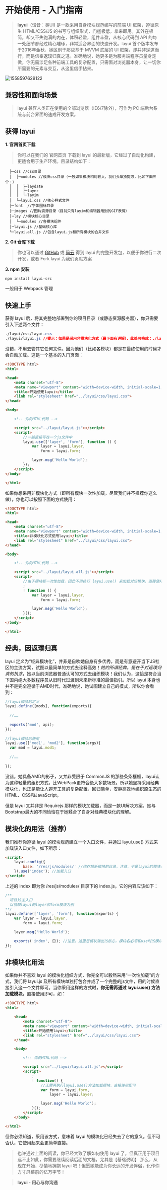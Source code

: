 # 开始使用 - 入门指南

> **layui**（谐音：类UI) 是一款采用自身模块规范编写的前端 UI 框架，遵循原生 HTML/CSS/JS 的书写与组织形式，门槛极低，拿来即用。其外在极简，却又不失饱满的内在，体积轻盈，组件丰盈，从核心代码到 API 的每一处细节都经过精心雕琢，非常适合界面的快速开发。layui 首个版本发布于2016年金秋，她区别于那些基于 MVVM 底层的 UI 框架，却并非逆道而行，而是信奉返璞归真之道。准确地说，她更多是为服务端程序员量身定做，你无需涉足各种前端工具的复杂配置，只需面对浏览器本身，让一切你所需要的元素与交互，从这里信手拈来。

![1558597629122](assets/1558597629122.png)

## 兼容性和面向场景

> layui 兼容人类正在使用的全部浏览器（IE6/7除外），可作为 PC 端后台系统与前台界面的速成开发方案。

## 获得 layui

**1. 官网首页下载**

> 你可以在我们的 官网首页 下载到 layui 的最新版，它经过了自动化构建，更适合用于生产环境。目录结构如下：

```text
  ├─css //css目录
  │  │─modules //模块css目录（一般如果模块相对较大，我们会单独提取，比如下面三个：）
  │  │  ├─laydate
  │  │  ├─layer
  │  │  └─layim
  │  └─layui.css //核心样式文件
  ├─font  //字体图标目录
  ├─images //图片资源目录（目前只有layim和编辑器用到的GIF表情）
  │─lay //模块核心目录
  │  └─modules //各模块组件
  │─layui.js //基础核心库
  └─layui.all.js //包含layui.js和所有模块的合并文件
```

**2. Git 仓库下载**

> 你也可以通过 [GitHub](https://github.com/sentsin/layui/) 或 [码云](https://gitee.com/sentsin/layui) 得到 layui 的完整开发包，以便于你进行二次开发，或者 Fork layui 为我们贡献方案 

**3. npm 安装**

```
npm install layui-src
```

一般用于 Webpack 管理

## 快速上手

获得 layui 后，将其完整地部署到你的项目目录（或静态资源服务器），你只需要引入下述两个文件：

```css
./layui/css/layui.css
./layui/layui.js //提示：如果是采用非模块化方式（最下面有讲解），此处可换成：./layui/layui.all.js
```

没错，不用去管其它任何文件。因为他们（比如各模块）都是在最终使用的时候才会自动加载。这是一个基本的入门页面：

```html
<!DOCTYPE html>
<html>

<head>
    <meta charset="utf-8">
    <meta name="viewport" content="width=device-width, initial-scale=1, maximum-scale=1">
    <title>开始使用layui</title>
    <link rel="stylesheet" href="../layui/css/layui.css">
</head>

<body>

    <!-- 你的HTML代码 -->

    <script src="../layui/layui.js"></script>
    <script>
        //一般直接写在一个js文件中
        layui.use(['layer', 'form'], function () {
            var layer = layui.layer,
                form = layui.form;

            layer.msg('Hello World');
        });
    </script>
</body>

</html>
```

如果你想采用非模块化方式（即所有模块一次性加载，尽管我们并不推荐你这么做），你也可以按照下面的方式使用：

```html
<!DOCTYPE html>
<html>

<head>
    <meta charset="utf-8">
    <meta name="viewport" content="width=device-width, initial-scale=1, maximum-scale=1">
    <title>非模块化方式使用layui</title>
    <link rel="stylesheet" href="../layui/css/layui.css">
</head>

<body>

    <!-- 你的HTML代码 -->

    <script src="../layui/layui.all.js"></script>
    <script>
        //由于模块都一次性加载，因此不用执行 layui.use() 来加载对应模块，直接使用即可：
        ;
        ! function () {
            var layer = layui.layer,
                form = layui.form;

            layer.msg('Hello World');
        }();
    </script>
</body>

</html>
```

## 经典，因返璞归真

layui 定义为“经典模块化”，并非是自吹她自身有多优秀，而是有意避开当下JS社区的主流方案，试图以最简单的方式去诠释高效！*她的所谓经典，是在于对返璞归真的执念*，她以当前浏览器普通认可的方式去组织模块！我们认为，这恰是符合当下国内绝大多数程序员从旧时代过渡到未来新标准的最佳指引。所以 layui 本身也并不是完全遵循于AMD时代，准确地说，她试图建立自己的模式，所以你会看到：

```js
//layui模块的定义
layui.define([mods], function(exports){
  
  //……
  
  exports('mod', api);
});  
 
//layui模块的使用
layui.use(['mod1', 'mod2'], function(args){
  var mod = layui.mod1;
  
  //……
  
});    
```

没错，她具备AMD的影子，又并非受限于 CommonJS 的那些条条框框，layui认为这种轻量的组织方式，比WebPack更符合绝大多数场景。所以她坚持采用经典模块化，也正是能让人避开工具的复杂配置，回归简单，安静高效地编织原生态的HTML、CSS和JavaScript。

但是 layui 又并非是 Requirejs 那样的模块加载器，而是一款UI解决方案，她与Bootstrap最大的不同恰恰在于她糅合了自身对经典模块化的理解。

## 模块化的用法（推荐）

我们推荐你遵循 layui 的模块规范建立一个入口文件，并通过 layui.use() 方式来加载该入口文件，如下所示：

```html
<script>
    layui.config({
        base: '/res/js/modules/' //你存放新模块的目录，注意，不是layui的模块目录
    }).use('index'); //加载入口
</script>
```

上述的 index 即为你 /res/js/modules/ 目录下的 index.js，它的内容应该如下：

```js
/**
  项目JS主入口
  以依赖layui的layer和form模块为例
**/
layui.define(['layer', 'form'], function(exports) {
	var layer = layui.layer,
		form = layui.form;

	layer.msg('Hello World');

	exports('index', {}); //注意，这里是模块输出的核心，模块名必须和use时的模块名一致
});
```

## 非模块化用法

如果你并不喜欢 layui 的模块化组织方式，你完全可以毅然采用“一次性加载”的方式，我们将 layui.js 及所有模块单独打包合并成了一个完整的js文件，用的时候直接引入这一个文件即可。当你采用这样的方式时，**你无需再通过 layui.use() 方法加载模块**，直接使用即可，如：

```html
<!DOCTYPE html>
<html>

	<head>
		<meta charset="utf-8">
		<meta name="viewport" content="width=device-width, initial-scale=1, maximum-scale=1">
		<title>开始使用layui</title>
		<link rel="stylesheet" href="../layui/css/layui.css">
	</head>

	<body>

		<!-- 你的HTML代码 -->

		<script src="../layui/layui.all.js"></script>
		<script>
			;
			! function() {
				//无需再执行layui.use()方法加载模块，直接使用即可
				var form = layui.form,
					layer = layui.layer;

				layer.msg('Hello World');
			}();
		</script>
	</body>

</html>
```

但你必须知道，采用该方式，意味着 layui 的模块化已经失去了它的意义。但不可否认，它使用起来会更简单直接。

> 也许通过上面的阅读，你已经大致了解如何使用 layui 了，但真正用于项目远不止如此，你需要继续阅读后面的文档，尤其是【基础说明】 
> 那么，从现在开始，尽情地拥抱 layui 吧！但愿她能成为你长远的开发伴侣，化作你方寸屏幕前的亿万字节！

> **layui - 用心与你沟通**